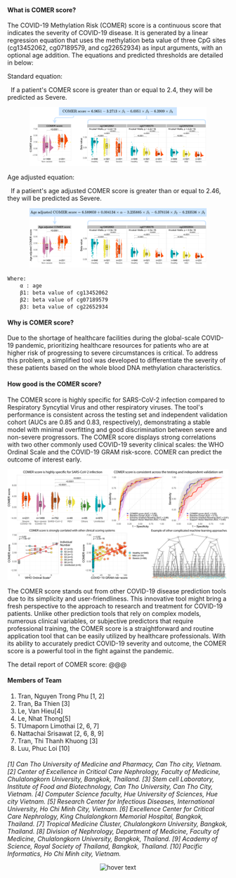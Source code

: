 #### What is COMER score?

The COVID-19 Methylation Risk (COMER) score is a continuous score that indicates the severity of COVID-19 disease. It is generated by a linear regression equation that uses the methylation beta value of three CpG sites (cg13452062, cg07189579, and cg22652934) as input arguments, with an optional age addition. The equations and predicted thresholds are detailed in below:

Standard equation:

&nbsp; If a patient's COMER score is greater than or equal to 2.4, they will be predicted as Severe.

 <p align="center">
  <img src="https://raw.githubusercontent.com/lehieu2307/ShinyAppCovid/main/About_1_COMER_standard.png"  title="hover text" style="max-width: 80%; max-height: 80%;">
</p>

Age adjusted equation:

&nbsp; If a patient's age adjusted COMER score is greater than or equal to 2.46, they will be predicted as Severe.

 <p align="center">
  <img src="https://raw.githubusercontent.com/lehieu2307/ShinyAppCovid/main/About_2_COMER_extend.png"  title="hover text" style="max-width: 80%; max-height: 80%;">
</p>

    Where:
        α : age
        β1: beta value of cg13452062
        β2: beta value of cg07189579
        β3: beta value of cg22652934


#### Why is COMER score?

Due to the shortage of healthcare facilities during the global-scale COVID-19 pandemic, prioritizing healthcare resources for patients who are at higher risk of progressing to severe circumstances is critical. To address this problem, a simplified tool was developed to differentiate the severity of these patients based on the whole blood DNA methylation characteristics.

#### How good is the COMER score?

The COMER score is highly specific for SARS-CoV-2 infection compared to Respiratory Syncytial Virus and other respiratory viruses. The tool's performance is consistent across the testing set and independent validation cohort (AUCs are 0.85 and 0.83, respectively), demonstrating a stable model with minimal overfitting and good discrimination between severe and non-severe progressors. The COMER score displays strong correlations with two other commonly used COVID-19 severity clinical scales: the WHO Ordinal  Scale and the COVID-19 GRAM risk-score. COMER can predict the outcome of interest early.

 <p align="center">
  <img src="https://raw.githubusercontent.com/lehieu2307/ShinyAppCovid/main/About_3_good_COMER.png"  title="hover text" style="max-width: 100%; max-height: 100%;">
</p>

The COMER score stands out from other COVID-19 disease prediction tools due to its simplicity and user-friendliness. This innovative tool might bring a fresh perspective to the approach to research and treatment for COVID-19 patients. Unlike other prediction tools that rely on complex models, numerous clinical variables, or subjective predictors that require professional training, the COMER score is a straightforward and routine application tool that can be easily utilized by healthcare professionals. With its ability to accurately predict COVID-19 severity and outcome, the COMER score is a powerful tool in the fight against the pandemic.

The detail report of COMER score: @@@

#### Members of Team

1. Tran, Nguyen Trong Phu [1, 2]
2. Tran, Ba Thien [3]
3. Le, Van Hieu[4]
4. Le, Nhat Thong[5]
5. TUmaporn Limothai [2, 6, 7]
6. Nattachai Srisawat [2, 6, 8, 9]
7. Tran, Thi Thanh Khuong [3]
8. Luu, Phuc Loi [10]

#### 
*[1] Can Tho University of Medicine and Pharmacy, Can Tho city, Vietnam.*
*[2] Center of Excellence in Critical Care Nephrology, Faculty of Medicine, Chulalongkorn University, Bangkok, Thailand.*
*[3] Stem cell Laboratory, Institute of Food and Biotechnology, Can Tho University, Can Tho City, Vietnam.*
*[4] Computer Science faculty, Hue University of Sciences, Hue city Vietnam.*
*[5] Research Center for Infectious Diseases, International University, Ho Chi Minh City, Vietnam.*
*[6] Excellence Center for Critical Care Nephrology, King Chulalongkorn Memorial Hospital, Bangkok, Thailand.*
*[7] Tropical Medicine Cluster, Chulalongkorn University, Bangkok, Thailand.*
*[8] Division of Nephrology, Department of Medicine, Faculty of Medicine, Chulalongkorn University, Bangkok, Thailand.*
*[9]  Academy of Science, Royal Society of Thailand, Bangkok, Thailand.*
*[10] Pacific Informatics, Ho Chi Minh city, Vietnam.*
 
 <p align="center">
  <img src="https://raw.githubusercontent.com/lehieu2307/ShinyAppCovid/main/Avatar.png"  title="hover text" style="max-width: 100%; max-height: 100%;">
</p>